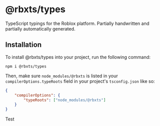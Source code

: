 # @rbxts/types

TypeScript typings for the Roblox platform. Partially handwritten and partially automatically generated.

## Installation

To install @rbxts/types into your project, run the following command:

`npm i @rbxts/types`

Then, make sure `node_modules/@rbxts` is listed in your `compilerOptions.typeRoots` field in your project's `tsconfig.json` like so:

```json
{
	"compilerOptions": {
		"typeRoots": ["node_modules/@rbxts"]
	}
}
```

Test

